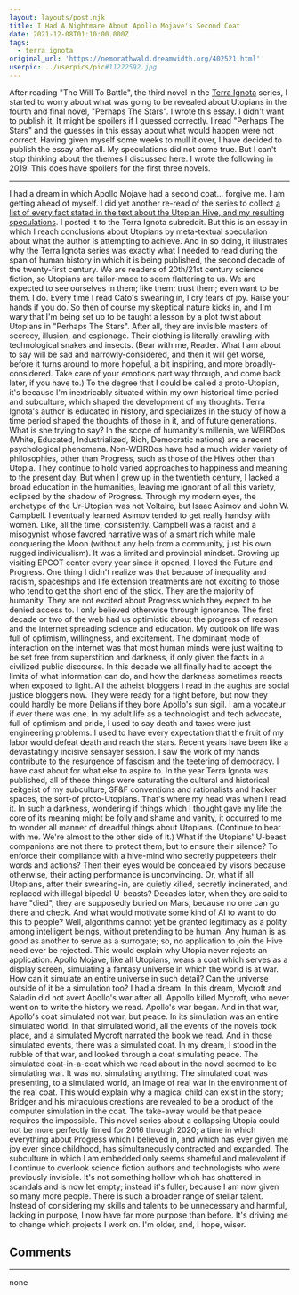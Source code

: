 ```yaml
---
layout: layouts/post.njk
title: I Had A Nightmare About Apollo Mojave's Second Coat
date: 2021-12-08T01:10:00.000Z
tags:
  - terra ignota
original_url: 'https://nemorathwald.dreamwidth.org/402521.html'
userpic: ../userpics/pic#11222592.jpg
---
```

After reading "The Will To Battle", the third novel in the [Terra Ignota](https://en.wikipedia.org/wiki/Terra_Ignota) series, I started to worry about what was going to be revealed about Utopians in the fourth and final novel, "Perhaps The Stars". I wrote this essay. I didn't want to publish it. It might be spoilers if I guessed correctly. I read "Perhaps The Stars" and the guesses in this essay about what would happen were not correct. Having given myself some weeks to mull it over, I have decided to publish the essay after all. My speculations did not come true. But I can't stop thinking about the themes I discussed here. I wrote the following in 2019. This does have spoilers for the first three novels.

* * *

I had a dream in which Apollo Mojave had a second coat... forgive me. I am getting ahead of myself. I did yet another re-read of the series to collect [a list of every fact stated in the text about the Utopian Hive, and my resulting speculations](https://www.reddit.com/r/TerraIgnota/comments/f3dsgf/a_list_of_every_fact_revealed_about_utopia/). I posted it to the Terra Ignota subreddit. But this is an essay in which I reach conclusions about Utopians by meta-textual speculation about what the author is attempting to achieve. And in so doing, it illustrates why the Terra Ignota series was exactly what I needed to read during the span of human history in which it is being published, the second decade of the twenty-first century. We are readers of 20th/21st century science fiction, so Utopians are tailor-made to seem flattering to us. We are expected to see ourselves in them; like them; trust them; even want to be them. I do. Every time I read Cato's swearing in, I cry tears of joy. Raise your hands if you do. So then of course my skeptical nature kicks in, and I'm wary that I'm being set up to be taught a lesson by a plot twist about Utopians in "Perhaps The Stars". After all, they are invisible masters of secrecy, illusion, and espionage. Their clothing is literally crawling with technological snakes and insects. (Bear with me, Reader. What I am about to say will be sad and narrowly-considered, and then it will get worse, before it turns around to more hopeful, a bit inspiring, and more broadly-considered. Take care of your emotions part way through, and come back later, if you have to.) To the degree that I could be called a proto-Utopian, it's because I'm inextricably situated within my own historical time period and subculture, which shaped the development of my thoughts. Terra Ignota's author is educated in history, and specializes in the study of how a time period shaped the thoughts of those in it, and of future generations. What is she trying to say? In the scope of humanity's millenia, we WEIRDos (White, Educated, Industrialized, Rich, Democratic nations) are a recent psychological phenomena. Non-WEIRDos have had a much wider variety of philosophies, other than Progress, such as those of the Hives other than Utopia. They continue to hold varied approaches to happiness and meaning to the present day. But when I grew up in the twentieth century, I lacked a broad education in the humanities, leaving me ignorant of all this variety, eclipsed by the shadow of Progress. Through my modern eyes, the archetype of the Ur-Utopian was not Voltaire, but Isaac Asimov and John W. Campbell. I eventually learned Asimov tended to get really handsy with women. Like, all the time, consistently. Campbell was a racist and a misogynist whose favored narrative was of a smart rich white male conquering the Moon (without any help from a community, just his own rugged individualism). It was a limited and provincial mindset. Growing up visiting EPCOT center every year since it opened, I loved the Future and Progress. One thing I didn't realize was that because of inequality and racism, spaceships and life extension treatments are not exciting to those who tend to get the short end of the stick. They are the majority of humanity. They are not excited about Progress which they expect to be denied access to. I only believed otherwise through ignorance. The first decade or two of the web had us optimistic about the progress of reason and the internet spreading science and education. My outlook on life was full of optimism, willingness, and excitement. The dominant mode of interaction on the internet was that most human minds were just waiting to be set free from superstition and darkness, if only given the facts in a civilized public discourse. In this decade we all finally had to accept the limits of what information can do, and how the darkness sometimes reacts when exposed to light. All the atheist bloggers I read in the aughts are social justice bloggers now. They were ready for a fight before, but now they could hardly be more Delians if they bore Apollo's sun sigil. I am a vocateur if ever there was one. In my adult life as a technologist and tech advocate, full of optimism and pride, I used to say death and taxes were just engineering problems. I used to have every expectation that the fruit of my labor would defeat death and reach the stars. Recent years have been like a devastatingly incisive sensayer session. I saw the work of my hands contribute to the resurgence of fascism and the teetering of democracy. I have cast about for what else to aspire to. In the year Terra Ignota was published, all of these things were saturating the cultural and historical zeitgeist of my subculture, SF&F conventions and rationalists and hacker spaces, the sort-of proto-Utopians. That's where my head was when I read it. In such a darkness, wondering if things which I thought gave my life the core of its meaning might be folly and shame and vanity, it occurred to me to wonder all manner of dreadful things about Utopians. (Continue to bear with me. We're almost to the other side of it.) What if the Utopians' U-beast companions are not there to protect them, but to ensure their silence? To enforce their compliance with a hive-mind who secretly puppeteers their words and actions? Then their eyes would be concealed by visors because otherwise, their acting performance is unconvincing. Or, what if all Utopians, after their swearing-in, are quietly killed, secretly incinerated, and replaced with illegal bipedal U-beasts? Decades later, when they are said to have "died", they are supposedly buried on Mars, because no one can go there and check. And what would motivate some kind of AI to want to do this to people? Well, algorithms cannot yet be granted legitimacy as a polity among intelligent beings, without pretending to be human. Any human is as good as another to serve as a surrogate; so, no application to join the Hive need ever be rejected. This would explain why Utopia never rejects an application. Apollo Mojave, like all Utopians, wears a coat which serves as a display screen, simulating a fantasy universe in which the world is at war. How can it simulate an entire universe in such detail? Can the universe outside of it be a simulation too? I had a dream. In this dream, Mycroft and Saladin did not avert Apollo's war after all. Appollo killed Mycroft, who never went on to write the history we read. Apollo's war began. And in that war, Apollo's coat simulated not war, but peace. In its simulation was an entire simulated world. In that simulated world, all the events of the novels took place, and a simulated Mycroft narrated the book we read. And in those simulated events, there was a simulated coat. In my dream, I stood in the rubble of that war, and looked through a coat simulating peace. The simulated coat-in-a-coat which we read about in the novel seemed to be simulating war. It was not simulating anything. The simulated coat was presenting, to a simulated world, an image of real war in the environment of the real coat. This would explain why a magical child can exist in the story; Bridger and his miraculous creations are revealed to be a product of the computer simulation in the coat. The take-away would be that peace requires the impossible. This novel series about a collapsing Utopia could not be more perfectly timed for 2016 through 2020; a time in which everything about Progress which I believed in, and which has ever given me joy ever since childhood, has simultaneously contracted and expanded. The subculture in which I am embedded only seems shameful and malevolent if I continue to overlook science fiction authors and technologists who were previously invisible. It's not something hollow which has shattered in scandals and is now let empty; instead it's fuller, because I am now given so many more people. There is such a broader range of stellar talent. Instead of considering my skills and talents to be unnecessary and harmful, lacking in purpose, I now have far more purpose than before. It's driving me to change which projects I work on. I'm older, and, I hope, wiser.

## Comments

---

none
